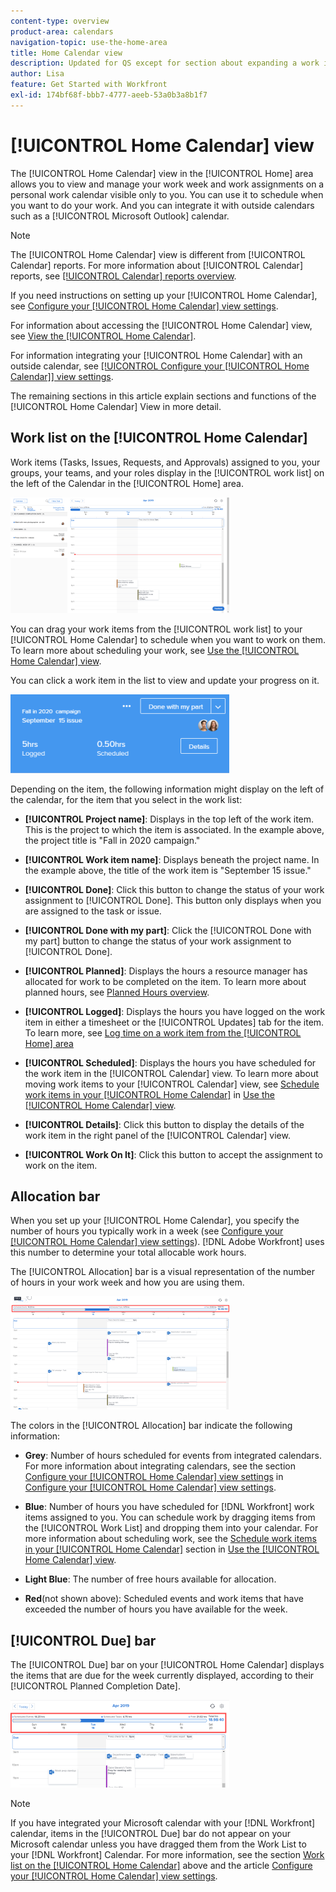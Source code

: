 ```yaml
---
content-type: overview
product-area: calendars
navigation-topic: use-the-home-area
title: Home Calendar view
description: Updated for QS except for section about expanding a work item in the list--this isn't working yet in QS.
author: Lisa
feature: Get Started with Workfront
exl-id: 174bf68f-bbb7-4777-aeeb-53a0b3a8b1f7
---
```

# [!UICONTROL Home Calendar] view

<!--
<p data-mc-conditions="QuicksilverOrClassic.Draft mode">Updated for QS except for section about expanding a work item in the list--this isn't working yet in QS.</p>
-->

The [!UICONTROL Home Calendar] view in the [!UICONTROL Home] area allows you to view and manage your work week and work assignments on a personal work calendar visible only to you. You can use it to schedule when you want to do your work. And you can integrate it with outside calendars such as a [!UICONTROL Microsoft Outlook] calendar. 

>[!NOTE]
>
>The [!UICONTROL Home Calendar] view is different from [!UICONTROL Calendar] reports. For more information about [!UICONTROL Calendar] reports, see [[!UICONTROL Calendar] reports overview](../../../reports-and-dashboards/reports/calendars/calendar-reports-overview.md).

If you need instructions on setting up your [!UICONTROL Home Calendar], see [Configure your [!UICONTROL Home Calendar] view settings](../../../workfront-basics/using-home/using-the-home-area/configure-home-calendar-view.md).

For information about accessing the [!UICONTROL Home Calendar] view, see [View the [!UICONTROL Home Calendar]](../../../workfront-basics/using-home/using-the-home-area/view-home-calendar.md).

For information integrating your [!UICONTROL Home Calendar] with an outside calendar, see [[!UICONTROL Configure your [!UICONTROL Home Calendar]] view settings](../../../workfront-basics/using-home/using-the-home-area/configure-home-calendar-view.md).

The remaining sections in this article explain sections and functions of the [!UICONTROL Home Calendar] View in more detail.

## Work list on the [!UICONTROL Home Calendar] 

Work items (Tasks, Issues, Requests, and Approvals) assigned to you, your groups, your teams, and your roles display in the [!UICONTROL work list] on the left of the Calendar in the [!UICONTROL Home] area.

![](assets/calview-qs-350x185.png)

You can drag your work items from the [!UICONTROL work list] to your [!UICONTROL Home Calendar] to schedule when you want to work on them. To learn more about scheduling your work, see [Use the [!UICONTROL Home Calendar] view](../../../workfront-basics/using-home/using-the-home-area/use-home-calendar-view.md).

You can click a work item in the list to view and update your progress on it.

![](assets/work-item-cl-350x126.png)

Depending on the item, the following information might display on the left of the calendar, for the item that you select in the work list:

* **[!UICONTROL Project name]**: Displays in the top left of the work item. This is the project to which the item is associated. In the example above, the project title is "Fall in 2020 campaign."
* **[!UICONTROL Work item name]**: Displays beneath the project name. In the example above, the title of the work item is "September 15 issue."
* **[!UICONTROL Done]**: Click this button to change the status of your work assignment to [!UICONTROL Done]. This button only displays when you are assigned to the task or issue.
* **[!UICONTROL Done with my part]**: Click the [!UICONTROL Done with my part] button to change the status of your work assignment to [!UICONTROL Done].
* **[!UICONTROL Planned]**: Displays the hours a resource manager has allocated for work to be completed on the item. To learn more about planned hours, see [Planned Hours overview](../../../manage-work/tasks/task-information/planned-hours.md).

* **[!UICONTROL Logged]**: Displays the hours you have logged on the work item in either a timesheet or the [!UICONTROL Updates] tab for the item. To learn more, see [Log time on a work item from the [!UICONTROL Home] area](../../../workfront-basics/using-home/using-the-home-area/log-time-on-work-item-in-home.md)

* **[!UICONTROL Scheduled]**: Displays the hours you have scheduled for the work item in the [!UICONTROL Calendar] view. To learn more about moving work items to your [!UICONTROL Calendar] view, see [Schedule work items in your [!UICONTROL Home Calendar]](../../../workfront-basics/using-home/using-the-home-area/use-home-calendar-view.md#scheduling-work-items-in-home-calendar) in [Use the [!UICONTROL Home Calendar] view](../../../workfront-basics/using-home/using-the-home-area/use-home-calendar-view.md).

* **[!UICONTROL Details]**: Click this button to display the details of the work item in the right panel of the [!UICONTROL Calendar] view.
* **[!UICONTROL Work On It]**: Click this button to accept the assignment to work on the item.

## Allocation bar

When you set up your [!UICONTROL Home Calendar], you specify the number of hours you typically work in a week (see [Configure your [!UICONTROL Home Calendar] view settings](../../../workfront-basics/using-home/using-the-home-area/configure-home-calendar-view.md)). [!DNL Adobe Workfront] uses this number to determine your total allocable work hours. 

The [!UICONTROL Allocation] bar is a visual representation of the number of hours in your work week and how you are using them.

![](assets/allocation-bar-qs-350x181.png)

The colors in the [!UICONTROL Allocation] bar indicate the following information:

* **Grey**: Number of hours scheduled for events from integrated calendars. For more information about integrating calendars, see the section [Configure your [!UICONTROL Home Calendar] view settings](../../../workfront-basics/using-home/using-the-home-area/configure-home-calendar-view.md#configuring-your-home-calendar-view) in [Configure your [!UICONTROL Home Calendar] view settings](../../../workfront-basics/using-home/using-the-home-area/configure-home-calendar-view.md).

* **Blue**: Number of hours you have scheduled for [!DNL Workfront] work items assigned to you. You can schedule work by dragging items from the [!UICONTROL Work List] and dropping them into your calendar. For more information about scheduling work, see the [Schedule work items in your [!UICONTROL Home Calendar]](../../../workfront-basics/using-home/using-the-home-area/use-home-calendar-view.md#scheduling-work-items-in-home-calendar) section in [Use the [!UICONTROL Home Calendar] view](../../../workfront-basics/using-home/using-the-home-area/use-home-calendar-view.md).

* **Light Blue**: The number of free hours available for allocation.
* **Red**(not shown above): Scheduled events and work items that have exceeded the number of hours you have available for the week.

## [!UICONTROL Due] bar

The [!UICONTROL Due] bar on your [!UICONTROL Home Calendar] displays the items that are due for the week currently displayed, according to their [!UICONTROL Planned Completion Date].

![](assets/duebar-qs-350x140.png)

>[!NOTE]
>
>If you have integrated your Microsoft calendar with your [!DNL Workfront] calendar, items in the [!UICONTROL Due] bar do not appear on your Microsoft calendar unless you have dragged them from the Work List to your [!DNL Workfront] Calendar. For more information, see the section  [Work list on the [!UICONTROL Home Calendar]](#work-list-on-the-uicontrol-home-calendar) above and the article  [Configure your [!UICONTROL Home Calendar] view settings](../../../workfront-basics/using-home/using-the-home-area/configure-home-calendar-view.md).
